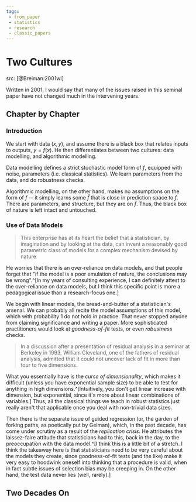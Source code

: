 ```yaml
---
tags:
 - from_paper
 - statistics
 - research
 - classic_papers
---
```


# Two Cultures

src: [@Breiman:2001wl]

Written in 2001, I would say that many of the issues raised in this seminal paper have not changed much in the intervening years.

## Chapter by Chapter

### Introduction

We start with data $(x,y)$, and assume there is a black box that relates inputs to outputs, $y = f(x)$. He then differentiates between two cultures: data modelling, and algorithmic modelling.

Data modelling defines a strict stochastic model form of $f$, equipped with noise, parameters (i.e. classical statistics). We learn parameters from the data, and do robustness checks.

Algorithmic modelling, on the other hand, makes no assumptions on the form of $f$ -- it simply learns some $\hat{f}$ that is close in prediction space to $f$. There are parameters, and structure, but they are on $\hat{f}$. Thus, the black box of nature is left intact and untouched.

### Use of Data Models

> This enterprise has at its heart the belief that a statistician, by imagination and by looking at the data, can invent a reasonably good parametric class of models for a complex mechanism devised by nature

He worries that there is an over-reliance on data models, and that people forget that "if the model is a poor emulation of nature, the conclusions may be wrong".^[In my years of consulting experience, I can definitely attest to the over-reliance on data models, but I think this specific point is more a pedagogical issue than a research-focus one.]

We begin with linear models, the bread-and-butter of a statistician's arsenal. We can probably all recite the model assumptions of this model, which with probability 1 do not hold in practice. That never stopped anyone from claiming significance and writing a paper. More sophisticated practitioners would look at *goodness-of-fit* tests, or even *robustness* checks.

> In a discussion after a presentation of residual analysis in a seminar at Berkeley in 1993, William Cleveland, one of the fathers of residual analysis, admitted that it could not uncover lack of fit in more than four to five dimensions.

What you essentially have is the *curse of dimensionality*, which makes it difficult (unless you have exponential sample size) to be able to test for anything in high dimensions.^[Intuitively, you don't get linear increase with dimension, but exponential, since it's more about linear combinations of variables.] Thus, all the classical things we teach in robust statistics just really aren't that applicable once you deal with non-trivial data sizes.

Then there is the separate issue of guided regression (or, the garden of forking paths, as poetically put by Gelman), which, in the past decade, has come under scrutiny as a result of the *replication crisis*. He attributes the laissez-faire attitude that statisticians had to this, back in the day, to the preoccupation with the data model.^[I think this is a little bit of a stretch. I think the takeaway here is that statisticians need to be very careful about the models they create, since goodness-of-fit tests (and the like) make it very easy to hoodwink oneself into thinking that a procedure is valid, when in fact subtle issues of selection bias may be creeping in. On the other hand, the test data never lies (well, rarely).]

## Two Decades On

